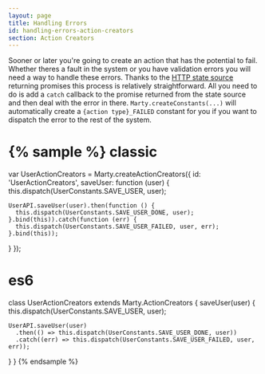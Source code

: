 ```yaml
---
layout: page
title: Handling Errors
id: handling-errors-action-creators
section: Action Creators
---
```


Sooner or later you're going to create an action that has the potential to fail. Whether theres a fault in the system or you have validation errors you will need a way to handle these errors. Thanks to the [HTTP state source](/guides/state-sources/http.html) returning promises this process is relatively straightforward. All you need to do is add a ``catch`` callback to the promise returned from the state source and then deal with the error in there. ``Marty.createConstants(...)`` will automatically create a ``{action type}_FAILED`` constant for you if you want to dispatch the error to the rest of the system.

{% sample %}
classic
=======
var UserActionCreators = Marty.createActionCreators({
  id: 'UserActionCreators',
  saveUser: function (user) {
    this.dispatch(UserConstants.SAVE_USER, user);

    UserAPI.saveUser(user).then(function () {
      this.dispatch(UserConstants.SAVE_USER_DONE, user);
    }.bind(this)).catch(function (err) {
      this.dispatch(UserConstants.SAVE_USER_FAILED, user, err);
    }.bind(this));
  }
});

es6
===
class UserActionCreators extends Marty.ActionCreators {
  saveUser(user) {
    this.dispatch(UserConstants.SAVE_USER, user);

    UserAPI.saveUser(user)
      .then(() => this.dispatch(UserConstants.SAVE_USER_DONE, user))
      .catch((err) => this.dispatch(UserConstants.SAVE_USER_FAILED, user, err));
  }
}
{% endsample %}
